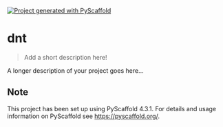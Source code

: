 <!-- These are examples of badges you might want to add to your README:
     please update the URLs accordingly

[![Built Status](https://api.cirrus-ci.com/github/<USER>/dnt.svg?branch=main)](https://cirrus-ci.com/github/<USER>/dnt)
[![ReadTheDocs](https://readthedocs.org/projects/dnt/badge/?version=latest)](https://dnt.readthedocs.io/en/stable/)
[![Coveralls](https://img.shields.io/coveralls/github/<USER>/dnt/main.svg)](https://coveralls.io/r/<USER>/dnt)
[![PyPI-Server](https://img.shields.io/pypi/v/dnt.svg)](https://pypi.org/project/dnt/)
[![Conda-Forge](https://img.shields.io/conda/vn/conda-forge/dnt.svg)](https://anaconda.org/conda-forge/dnt)
[![Monthly Downloads](https://pepy.tech/badge/dnt/month)](https://pepy.tech/project/dnt)
[![Twitter](https://img.shields.io/twitter/url/http/shields.io.svg?style=social&label=Twitter)](https://twitter.com/dnt)
-->

[![Project generated with PyScaffold](https://img.shields.io/badge/-PyScaffold-005CA0?logo=pyscaffold)](https://pyscaffold.org/)

# dnt

> Add a short description here!

A longer description of your project goes here...


<!-- pyscaffold-notes -->

## Note

This project has been set up using PyScaffold 4.3.1. For details and usage
information on PyScaffold see https://pyscaffold.org/.
